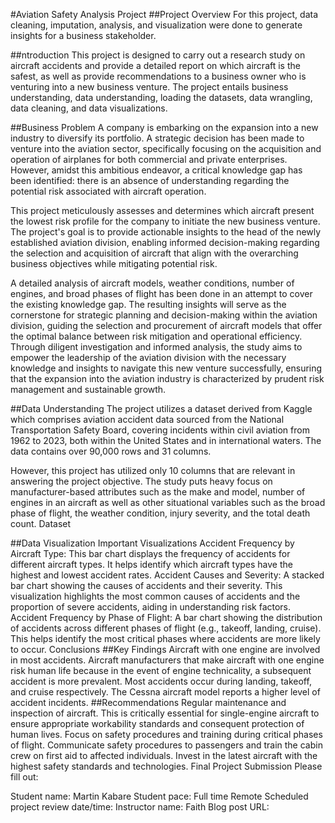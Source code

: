 #Aviation Safety Analysis Project
##Project Overview
For this project, data cleaning, imputation, analysis, and visualization were done to generate insights for a business stakeholder.

##ntroduction
This project is designed to carry out a research study on aircraft accidents and provide a detailed report on which aircraft is the safest, as well as provide recommendations to a business owner who is venturing into a new business venture. The project entails business understanding, data understanding, loading the datasets, data wrangling, data cleaning, and data visualizations.

##Business Problem
A company is embarking on the expansion into a new industry to diversify its portfolio. A strategic decision has been made to venture into the aviation sector, specifically focusing on the acquisition and operation of airplanes for both commercial and private enterprises. However, amidst this ambitious endeavor, a critical knowledge gap has been identified: there is an absence of understanding regarding the potential risk associated with aircraft operation.

This project meticulously assesses and determines which aircraft present the lowest risk profile for the company to initiate the new business venture. The project's goal is to provide actionable insights to the head of the newly established aviation division, enabling informed decision-making regarding the selection and acquisition of aircraft that align with the overarching business objectives while mitigating potential risk.

A detailed analysis of aircraft models, weather conditions, number of engines, and broad phases of flight has been done in an attempt to cover the existing knowledge gap. The resulting insights will serve as the cornerstone for strategic planning and decision-making within the aviation division, guiding the selection and procurement of aircraft models that offer the optimal balance between risk mitigation and operational efficiency. Through diligent investigation and informed analysis, the study aims to empower the leadership of the aviation division with the necessary knowledge and insights to navigate this new venture successfully, ensuring that the expansion into the aviation industry is characterized by prudent risk management and sustainable growth.

##Data Understanding
The project utilizes a dataset derived from Kaggle which comprises aviation accident data sourced from the National Transportation Safety Board, covering incidents within civil aviation from 1962 to 2023, both within the United States and in international waters. The data contains over 90,000 rows and 31 columns.

However, this project has utilized only 10 columns that are relevant in answering the project objective. The study puts heavy focus on manufacturer-based attributes such as the make and model, number of engines in an aircraft as well as other situational variables such as the broad phase of flight, the weather condition, injury severity, and the total death count. Dataset

##Data Visualization
Important Visualizations
Accident Frequency by Aircraft Type: This bar chart displays the frequency of accidents for different aircraft types. It helps identify which aircraft types have the highest and lowest accident rates.
Accident Causes and Severity: A stacked bar chart showing the causes of accidents and their severity. This visualization highlights the most common causes of accidents and the proportion of severe accidents, aiding in understanding risk factors.
Accident Frequency by Phase of Flight: A bar chart showing the distribution of accidents across different phases of flight (e.g., takeoff, landing, cruise). This helps identify the most critical phases where accidents are more likely to occur.
Conclusions
##Key Findings
Aircraft with one engine are involved in most accidents. Aircraft manufacturers that make aircraft with one engine risk human life because in the event of engine technicality, a subsequent accident is more prevalent.
Most accidents occur during landing, takeoff, and cruise respectively.
The Cessna aircraft model reports a higher level of accident incidents.
##Recommendations
Regular maintenance and inspection of aircraft. This is critically essential for single-engine aircraft to ensure appropriate workability standards and consequent protection of human lives.
Focus on safety procedures and training during critical phases of flight. Communicate safety procedures to passengers and train the cabin crew on first aid to affected individuals.
Invest in the latest aircraft with the highest safety standards and technologies.
Final Project Submission
Please fill out:

Student name: Martin Kabare
Student pace: Full time Remote
Scheduled project review date/time:
Instructor name: Faith
Blog post URL: